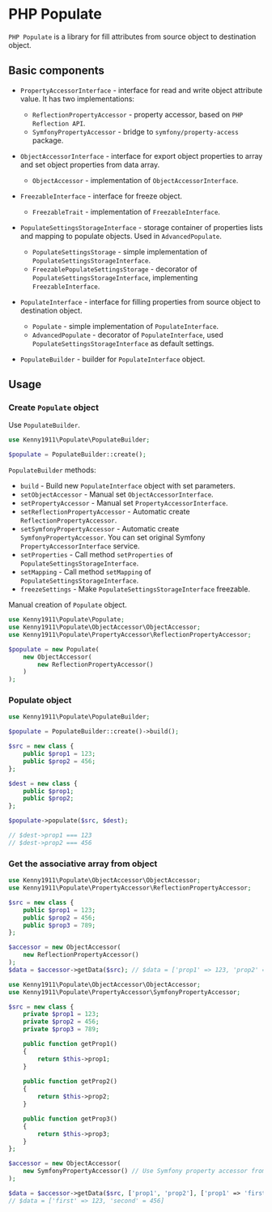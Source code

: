 # PHP Populate

`PHP Populate` is a library for fill attributes from source object to destination object.

## Basic components

- `PropertyAccessorInterface` - interface for read and write object attribute value. It has two implementations:
  - `ReflectionPropertyAccessor` - property accessor, based on `PHP Reflection API`.
  - `SymfonyPropertyAccessor` - bridge to `symfony/property-access` package.

- `ObjectAccessorInterface` - interface for export object properties to array and set object properties from data array.
  - `ObjectAccessor` - implementation of `ObjectAccessorInterface`.

- `FreezableInterface` - interface for freeze object.
  - `FreezableTrait` - implementation of `FreezableInterface`.

- `PopulateSettingsStorageInterface` - storage container of properties lists and mapping to populate objects. Used in
`AdvancedPopulate`.
  - `PopulateSettingsStorage` - simple implementation of `PopulateSettingsStorageInterface`.
  - `FreezablePopulateSettingsStorage` - decorator of `PopulateSettingsStorageInterface`, implementing
  `FreezableInterface`.

- `PopulateInterface` - interface for filling properties from source object to destination object.
  - `Populate` - simple implementation of `PopulateInterface`.
  - `AdvancedPopulate` - decorator of `PopulateInterface`, used `PopulateSettingsStorageInterface` as default settings.

- `PopulateBuilder` - builder for `PopulateInterface` object.

## Usage

### Create `Populate` object

Use `PopulateBuilder`.

```php
use Kenny1911\Populate\PopulateBuilder;

$populate = PopulateBuilder::create();
```

`PopulateBuilder` methods:

- `build` - Build new `PopulateInterface` object with set parameters.
- `setObjectAccessor` - Manual set `ObjectAccessorInterface`.
- `setPropertyAccessor` - Manual set `PropertyAccessorInterface`.
- `setReflectionPropertyAccessor` - Automatic create `ReflectionPropertyAccessor`.
- `setSymfonyPropertyAccessor` - Automatic create `SymfonyPropertyAccessor`. You can set original Symfony
`PropertyAccessorInterface` service.
- `setProperties` - Call method `setProperties` of `PopulateSettingsStorageInterface`.
- `setMapping` - Call method `setMapping` of `PopulateSettingsStorageInterface`.
- `freezeSettings` - Make `PopulateSettingsStorageInterface` freezable.

Manual creation of `Populate` object.

```php
use Kenny1911\Populate\Populate;
use Kenny1911\Populate\ObjectAccessor\ObjectAccessor;
use Kenny1911\Populate\PropertyAccessor\ReflectionPropertyAccessor;

$populate = new Populate(
    new ObjectAccessor(
        new ReflectionPropertyAccessor()
    )
);
```

### Populate object

```php
use Kenny1911\Populate\PopulateBuilder;

$populate = PopulateBuilder::create()->build();

$src = new class {
    public $prop1 = 123;
    public $prop2 = 456;
};

$dest = new class {
    public $prop1;
    public $prop2;
};

$populate->populate($src, $dest);

// $dest->prop1 === 123
// $dest->prop2 === 456
````

### Get the associative array from object

```php
use Kenny1911\Populate\ObjectAccessor\ObjectAccessor;
use Kenny1911\Populate\PropertyAccessor\ReflectionPropertyAccessor;

$src = new class {
    public $prop1 = 123;
    public $prop2 = 456;
    public $prop3 = 789;
};

$accessor = new ObjectAccessor(
    new ReflectionPropertyAccessor()
);
$data = $accessor->getData($src); // $data = ['prop1' => 123, 'prop2' => 456, 'prop3' => 789]
```

```php
use Kenny1911\Populate\ObjectAccessor\ObjectAccessor;
use Kenny1911\Populate\PropertyAccessor\SymfonyPropertyAccessor;

$src = new class {
    private $prop1 = 123;
    private $prop2 = 456;
    private $prop3 = 789;

    public function getProp1()
    {
        return $this->prop1;
    }
    
    public function getProp2()
    {
        return $this->prop2;
    }

    public function getProp3()
    {
        return $this->prop3;
    }
};

$accessor = new ObjectAccessor(
    new SymfonyPropertyAccessor() // Use Symfony property accessor from `symfony/property-access` package
);

$data = $accessor->getData($src, ['prop1', 'prop2'], ['prop1' => 'first', 'prop2' => 'second']);
// $data = ['first' => 123, 'second' = 456]

```

